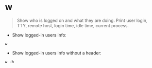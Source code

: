 # w

> Show who is logged on and what they are doing.
> Print user login, TTY, remote host, login time, idle time, current process.

- Show logged-in users info:

`w`

- Show logged-in users info without a header:

`w -h`

